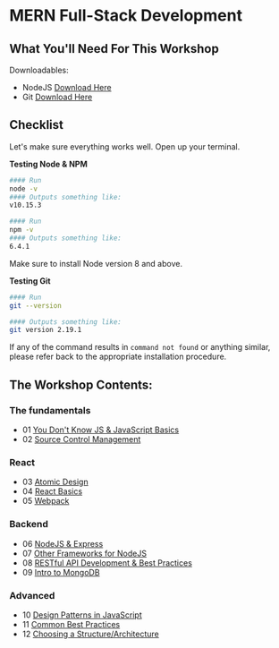 # MERN Full-Stack Development

## What You'll Need For This Workshop

Downloadables:
- NodeJS [Download Here](https://nodejs.org/en/download)
- Git [Download Here](https://git-scm.com/downloads)

## Checklist

Let's make sure everything works well. Open up your terminal.

__Testing Node & NPM__
```bash
#### Run
node -v
#### Outputs something like:
v10.15.3

#### Run
npm -v
#### Outputs something like:
6.4.1
```

Make sure to install Node version 8 and above.

__Testing Git__
```bash
#### Run
git --version

#### Outputs something like:
git version 2.19.1
```

If any of the command results in `command not found` or anything similar, please refer back to the appropriate installation procedure.

## The Workshop Contents:

### The fundamentals
- 01 [You Don't Know JS & JavaScript Basics](/modules/01-js-basics.md)
- 02 [Source Control Management](/modules/02-git.md)

### React
- 03 [Atomic Design]()
- 04 [React Basics]()
- 05 [Webpack]()

### Backend
- 06 [NodeJS & Express]()
- 07 [Other Frameworks for NodeJS]()
- 08 [RESTful API Development & Best Practices]()
- 09 [Intro to MongoDB]()

### Advanced
- 10 [Design Patterns in JavaScript]()
- 11 [Common Best Practices]()
- 12 [Choosing a Structure/Architecture]()
